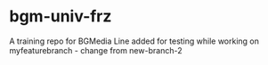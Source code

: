 # bgm-univ-frz
A training repo for BGMedia
Line added for testing while working on myfeaturebranch - change from new-branch-2
